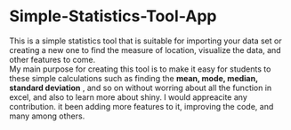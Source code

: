 # Simple-Statistics-Tool-App
This is a simple statistics tool that is suitable for importing your data set or creating a new one to find the measure of location, visualize the data, and other features to come.  
My main purpose for creating this tool is to make it easy for students to these simple calculations such as finding the __mean, mode, median, standard deviation__ , and so on without worring about all the function in excel, and also to learn more about shiny.
I would appreacite any contribution. it been adding more features to it, improving the code, and many among others. 
